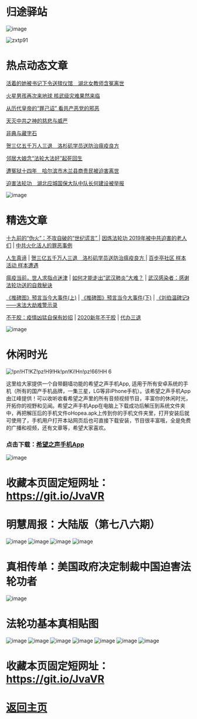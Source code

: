 # 归途驿站

![image](https://user-images.githubusercontent.com/61768866/75865601-c12a9c80-5e3e-11ea-9bf3-de6dbfdc1074.png)

![zxtp91](https://user-images.githubusercontent.com/61768866/75864893-a9064d80-5e3d-11ea-93a7-4ed1d21424cc.jpg)

# 热点动态文章

[活着的她被书记下令送殡仪馆　湖北女教师含冤离世](https://github.com/Hongyu91/cecjy/issues/28#issue-576078823)

[火星男孩再次来地球 核武级灾难果然来临 ](https://github.com/Hongyu91/cecjy/issues/25#issue-576070364)

[从历代皇帝的“罪己诏” 看共产恶党的邪恶](https://github.com/Hongyu91/cecjy/issues/26#issue-576073577)

[天灭中共之神的慈悲与威严](https://github.com/Hongyu91/cecjy/issues/24#issue-576068700)

[非典与藏字石](https://github.com/Hongyu91/cecjy/issues/27#issue-576075877)

[贺三亿五千万人三退　洛杉矶学员送防治瘟疫良方 ](https://github.com/Hongyu91/cecjy/issues/16#issue-575196004)

[邻居大娘念“法轮大法好”起死回生 ](https://github.com/Hongyu91/cecjy/issues/19#issue-575205030)

[遭冤狱十四年　哈尔滨市木兰县商贵民被迫害离世](https://github.com/Hongyu91/cecjy/issues/21#issue-575207365)

[迫害法轮功　湖北应城国保大队中队长何建设被举报](https://github.com/Hongyu91/cecjy/issues/22#issue-575208536)

![image](https://user-images.githubusercontent.com/61768866/75865830-1797db00-5e3f-11ea-859c-d7ff6f2e947d.png)

# 精选文章

[十九前的“伪火”：不攻自破的“世纪谎言” ](https://github.com/Hongyu91/cecjy/issues/8#issue-575166952) |
[因炼法轮功 2019年被中共迫害的老人们](https://github.com/Hongyu91/cecjy/issues/6#issue-575160898) |
[中共火化活人的罪恶事例](https://github.com/Hongyu91/cecjy/issues/7#issue-575164500)

[人生真谛](http://drwsmab.ask2ask.com/2019/01/22/shenyun2019/) |
[贺三亿五千万人三退　洛杉矶学员送防治瘟疫良方 ](https://github.com/Hongyu91/cecjy/issues/16#issue-575196004) |
[百步亭社区 样本活动 样本遭遇](https://github.com/Hongyu91/cecjy/issues/15#issue-575188950)

[瘟疫当前，世人求指点迷津](https://github.com/Hongyu91/cecjy/issues/13#issue-575176580) |
[如何才能走出“武汉肺炎”大难？](https://github.com/Hongyu91/cecjy/issues/14#issue-575181554) |
[武汉感染者：感谢法轮功送的自救秘诀](https://github.com/Hongyu91/cecjy/issues/12#issue-575174726)

[《推碑图》预言当今大事件(上)](https://github.com/Hongyu91/cecjy/issues/11#issue-575171523) |
[《推碑图》预言当今大事件(下)](https://github.com/Hongyu91/cecjy/issues/10#issue-575170294) |
[《刘伯温碑记》――末法大劫难警示录](https://github.com/Hongyu91/cecjy/issues/9#issue-575168726)

[不干胶：疫情凶猛自保有妙招](https://github.com/Hongyu91/cecjy/issues/4#issue-575144722) |
[2020新年不干胶](https://github.com/Hongyu91/cecjy/issues/3#issue-575143199) |
[代办三退](https://github.com/Hongyu91/cecjy/issues/5#issue-575149086)

![image](https://user-images.githubusercontent.com/61768866/75865830-1797db00-5e3f-11ea-859c-d7ff6f2e947d.png)

# 休闲时光

![!pn!HT!KZ!pz!H9!Hk!pn!Ki!Hn!pz!66!HH 6](https://user-images.githubusercontent.com/61768866/75873436-d9081d80-5e4a-11ea-9929-4d62d875e2ed.jpg)

这里给大家提供一个自带翻墙功能的希望之声手机App, 适用于所有安卓系统的手机（所有的国产手机品牌，一集三星，LG等非iPhone手机）。该希望之声手机App由江峰提供！可以收听收看希望之声里的所有音频视频节目，丰富你的休闲时光，开拓你的视野和见闻。希望之声手机App在电脑上下载成功后解压到系统文件夹中，再把解压后的手机文件oHopea.apk上传到你的手机文件夹里，打开安装后就可使用了，手机用户打开本站网页后也可直接下载安装，节目很丰富哦，全是免费的广播和视频，还有文章等，希望大家喜欢。
### 点击下载：[希望之声手机App](https://github.com/Hongyu91/cecjy/files/4286901/oHopea.zip)

![image](https://user-images.githubusercontent.com/61768866/75865830-1797db00-5e3f-11ea-859c-d7ff6f2e947d.png)

# 收藏本页固定短网址：https://git.io/JvaVR

# 明慧周报：大陆版（第七八六期）
 
![image](https://user-images.githubusercontent.com/61768866/75846261-be1bb600-5e16-11ea-90e5-4501166d068f.png)
![image](https://user-images.githubusercontent.com/61768866/75846286-d095ef80-5e16-11ea-9ec7-0e4b980b0049.png)
![image](https://user-images.githubusercontent.com/61768866/75846322-eb686400-5e16-11ea-93a6-a3ce0757e030.png)
![image](https://user-images.githubusercontent.com/61768866/75846340-f6bb8f80-5e16-11ea-807e-cc0cb7f2c0ab.png)

# 真相传单：美国政府决定制裁中国迫害法轮功者

![image](https://user-images.githubusercontent.com/61768866/75843272-bb689300-5e0d-11ea-8fda-4cc931c74942.png)

# 法轮功基本真相贴图
 
![image](https://user-images.githubusercontent.com/61768866/75843311-d6d39e00-5e0d-11ea-97ce-91d578dc452d.png)
![image](https://user-images.githubusercontent.com/61768866/75843362-ef43b880-5e0d-11ea-8783-74f0aed401da.png)
![image](https://user-images.githubusercontent.com/61768866/75843414-0d111d80-5e0e-11ea-9db8-038a2499ce61.png)
![image](https://user-images.githubusercontent.com/61768866/75843455-2a45ec00-5e0e-11ea-9776-bc56579dba9a.png)
![image](https://user-images.githubusercontent.com/61768866/75843491-40ec4300-5e0e-11ea-8eb5-54ba558b79a8.png)
![image](https://user-images.githubusercontent.com/61768866/75843547-5c574e00-5e0e-11ea-8552-45cee240c791.png)
![image](https://user-images.githubusercontent.com/61768866/75866660-537f7000-5e40-11ea-80d5-6075b9a9f40e.png)

# 收藏本页固定短网址：https://git.io/JvaVR
 
# [返回主页](https://github.com/Hongyu91/cecjy)

